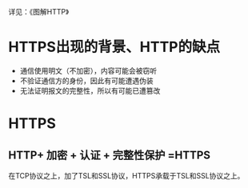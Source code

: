 详见：《图解HTTP》
# HTTPS出现的背景、HTTP的缺点
* 通信使用明文（不加密），内容可能会被窃听
* 不验证通信方的身份，因此有可能遭遇伪装
* 无法证明报文的完整性，所以有可能已遭篡改
# HTTPS
## HTTP+ 加密 + 认证 + 完整性保护 =HTTPS
在TCP协议之上，加了TSL和SSL协议，HTTPS承载于TSL和SSL协议之上。
